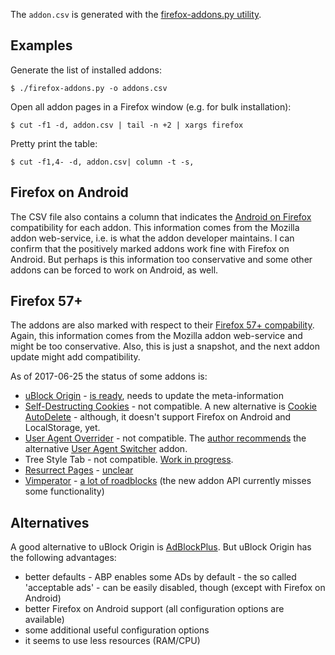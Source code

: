 The `addon.csv` is generated with the [firefox-addons.py utility][1].

## Examples

Generate the list of installed addons:

    $ ./firefox-addons.py -o addons.csv

Open all addon pages in a Firefox window (e.g. for bulk installation):

    $ cut -f1 -d, addon.csv | tail -n +2 | xargs firefox

Pretty print the table:

    $ cut -f1,4- -d, addon.csv| column -t -s,

## Firefox on Android

The CSV file also contains a column that indicates the [Android
on Firefox][ffa] compatibility for each addon. This information
comes from the Mozilla addon web-service, i.e. is what the addon
developer maintains. I can confirm that the positively marked
addons work fine with Firefox on Android. But perhaps is this
information too conservative and some other addons can be forced
to work on Android, as well.

## Firefox 57+

The addons are also marked with respect to their [Firefox 57+
compability][ff57]. Again, this information comes from the
Mozilla addon web-service and might be too conservative. Also,
this is just a snapshot, and the next addon update might add
compatibility.

As of 2017-06-25 the status of some addons is:

- [uBlock Origin][2] - [is ready][3], needs to update the meta-information
- [Self-Destructing Cookies][4] - not compatible. A new alternative is
  [Cookie AutoDelete][5] - although, it doesn't support Firefox on
  Android and LocalStorage, yet.
- [User Agent Overrider][6] - not compatible. The [author recommends][8]
  the alternative [User Agent Switcher][7] addon.
- Tree Style Tab - not compatible. [Work in progress][9].
- [Resurrect Pages][10] - [unclear][11]
- [Vimperator][12] - [a lot of roadblocks][13] (the new addon API
  currently misses some functionality)


## Alternatives

A good alternative to uBlock Origin is [AdBlockPlus][abp]. But
uBlock Origin has the following advantages:

- better defaults - ABP enables some ADs by default - the so
  called 'acceptable ads' - can be easily disabled, though
  (except with Firefox on Android)
- better Firefox on Android support (all configuration options
  are available)
- some additional useful configuration options
- it seems to use less resources (RAM/CPU)




[1]: https://github.com/gsauthof/utility#firefox-addons
[2]: https://addons.mozilla.org/en-US/firefox/addon/ublock-origin/
[3]: https://github.com/gorhill/uBlock/issues/622
[4]: https://addons.mozilla.org/en-US/firefox/addon/self-destructing-cookies/
[5]: https://addons.mozilla.org/en-US/firefox/addon/cookie-autodelete/
[6]: https://addons.mozilla.org/en-US/firefox/addon/user-agent-overrider/
[7]: https://addons.mozilla.org/en-US/firefox/addon/uaswitcher/
[8]: https://github.com/muzuiget/user_agent_overrider
[9]: https://github.com/piroor/treestyletab/issues/1224
[10]: https://addons.mozilla.org/en-US/firefox/addon/resurrect-pages/
[11]: https://github.com/arantius/resurrect-pages/issues/26
[12]: https://addons.mozilla.org/en-US/firefox/addon/vimperator/
[13]: https://github.com/vimperator/vimperator-labs/issues/705
[ff]: https://en.wikipedia.org/wiki/Firefox
[ffa]: https://play.google.com/store/apps/details?id=org.mozilla.firefox
[ff57]: https://blog.mozilla.org/addons/2017/02/16/the-road-to-firefox-57-compatibility-milestones/
[abp]: https://addons.mozilla.org/en-US/firefox/addon/adblock-plus/
